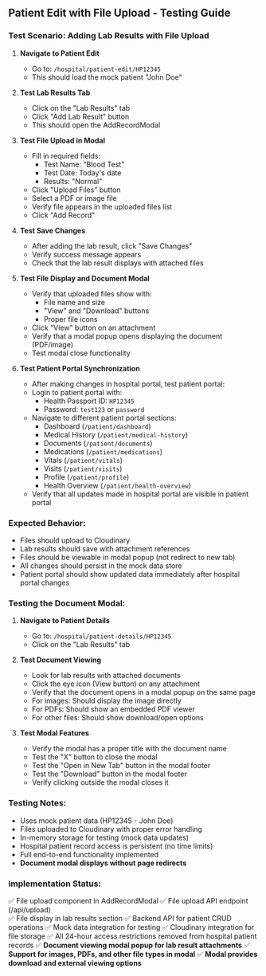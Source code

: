 ## Patient Edit with File Upload - Testing Guide

### Test Scenario: Adding Lab Results with File Upload

1. **Navigate to Patient Edit**
   - Go to: `/hospital/patient-edit/HP12345`
   - This should load the mock patient "John Doe"

2. **Test Lab Results Tab**
   - Click on the "Lab Results" tab
   - Click "Add Lab Result" button
   - This should open the AddRecordModal

3. **Test File Upload in Modal**
   - Fill in required fields:
     - Test Name: "Blood Test"
     - Test Date: Today's date
     - Results: "Normal"
   - Click "Upload Files" button
   - Select a PDF or image file
   - Verify file appears in the uploaded files list
   - Click "Add Record"

4. **Test Save Changes**
   - After adding the lab result, click "Save Changes"
   - Verify success message appears
   - Check that the lab result displays with attached files

5. **Test File Display and Document Modal**
   - Verify that uploaded files show with:
     - File name and size
     - "View" and "Download" buttons
     - Proper file icons
   - Click "View" button on an attachment
   - Verify that a modal popup opens displaying the document (PDF/image)
   - Test modal close functionality

6. **Test Patient Portal Synchronization**
   - After making changes in hospital portal, test patient portal:
   - Login to patient portal with:
     - Health Passport ID: `HP12345`
     - Password: `test123` or `password`
   - Navigate to different patient portal sections:
     - Dashboard (`/patient/dashboard`)
     - Medical History (`/patient/medical-history`)
     - Documents (`/patient/documents`)
     - Medications (`/patient/medications`)
     - Vitals (`/patient/vitals`)
     - Visits (`/patient/visits`)
     - Profile (`/patient/profile`)
     - Health Overview (`/patient/health-overview`)
   - Verify that all updates made in hospital portal are visible in patient portal

### Expected Behavior:
- Files should upload to Cloudinary
- Lab results should save with attachment references
- Files should be viewable in modal popup (not redirect to new tab)
- All changes should persist in the mock data store
- Patient portal should show updated data immediately after hospital portal changes

### Testing the Document Modal:
1. **Navigate to Patient Details**
   - Go to: `/hospital/patient-details/HP12345`
   - Click on the "Lab Results" tab
   
2. **Test Document Viewing**
   - Look for lab results with attached documents
   - Click the eye icon (View button) on any attachment
   - Verify that the document opens in a modal popup on the same page
   - For images: Should display the image directly
   - For PDFs: Should show an embedded PDF viewer
   - For other files: Should show download/open options
   
3. **Test Modal Features**
   - Verify the modal has a proper title with the document name
   - Test the "X" button to close the modal
   - Test the "Open in New Tab" button in the modal footer
   - Test the "Download" button in the modal footer
   - Verify clicking outside the modal closes it

### Testing Notes:
- Uses mock patient data (HP12345 - John Doe)
- Files uploaded to Cloudinary with proper error handling
- In-memory storage for testing (mock data updates)
- Hospital patient record access is persistent (no time limits)
- Full end-to-end functionality implemented
- **Document modal displays without page redirects**

### Implementation Status:
✅ File upload component in AddRecordModal
✅ File upload API endpoint (/api/upload)  
✅ File display in lab results section
✅ Backend API for patient CRUD operations
✅ Mock data integration for testing
✅ Cloudinary integration for file storage
✅ All 24-hour access restrictions removed from hospital patient records
✅ **Document viewing modal popup for lab result attachments**
✅ **Support for images, PDFs, and other file types in modal**
✅ **Modal provides download and external viewing options**
